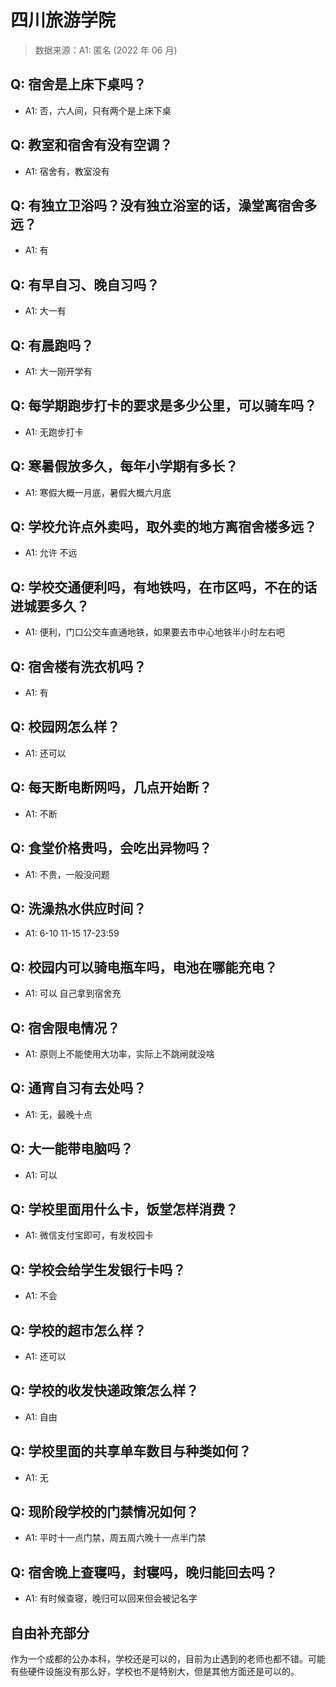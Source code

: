 # 四川旅游学院

> 数据来源：A1: 匿名 (2022 年 06 月)

## Q: 宿舍是上床下桌吗？

- A1: 否，六人间，只有两个是上床下桌

## Q: 教室和宿舍有没有空调？

- A1: 宿舍有，教室没有

## Q: 有独立卫浴吗？没有独立浴室的话，澡堂离宿舍多远？

- A1: 有

## Q: 有早自习、晚自习吗？

- A1: 大一有

## Q: 有晨跑吗？

- A1: 大一刚开学有

## Q: 每学期跑步打卡的要求是多少公里，可以骑车吗？

- A1: 无跑步打卡

## Q: 寒暑假放多久，每年小学期有多长？

- A1: 寒假大概一月底，暑假大概六月底

## Q: 学校允许点外卖吗，取外卖的地方离宿舍楼多远？

- A1: 允许 不远

## Q: 学校交通便利吗，有地铁吗，在市区吗，不在的话进城要多久？

- A1: 便利，门口公交车直通地铁，如果要去市中心地铁半小时左右吧

## Q: 宿舍楼有洗衣机吗？

- A1: 有

## Q: 校园网怎么样？

- A1: 还可以

## Q: 每天断电断网吗，几点开始断？

- A1: 不断

## Q: 食堂价格贵吗，会吃出异物吗？

- A1: 不贵，一般没问题

## Q: 洗澡热水供应时间？

- A1: 6-10 11-15 17-23:59

## Q: 校园内可以骑电瓶车吗，电池在哪能充电？

- A1: 可以 自己拿到宿舍充

## Q: 宿舍限电情况？

- A1: 原则上不能使用大功率，实际上不跳闸就没啥

## Q: 通宵自习有去处吗？

- A1: 无，最晚十点

## Q: 大一能带电脑吗？

- A1: 可以

## Q: 学校里面用什么卡，饭堂怎样消费？

- A1: 微信支付宝即可，有发校园卡

## Q: 学校会给学生发银行卡吗？

- A1: 不会

## Q: 学校的超市怎么样？

- A1: 还可以

## Q: 学校的收发快递政策怎么样？

- A1: 自由

## Q: 学校里面的共享单车数目与种类如何？

- A1: 无

## Q: 现阶段学校的门禁情况如何？

- A1: 平时十一点门禁，周五周六晚十一点半门禁

## Q: 宿舍晚上查寝吗，封寝吗，晚归能回去吗？

- A1: 有时候查寝，晚归可以回来但会被记名字

## 自由补充部分

作为一个成都的公办本科，学校还是可以的，目前为止遇到的老师也都不错。可能有些硬件设施没有那么好，学校也不是特别大，但是其他方面还是可以的。